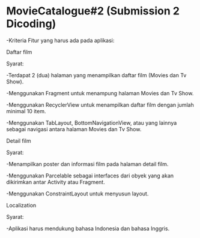 # MovieCatalogue#2 (Submission 2 Dicoding)

-Kriteria
Fitur yang harus ada pada aplikasi:


Daftar film

Syarat:

-Terdapat 2 (dua) halaman yang menampilkan daftar film (Movies dan Tv Show).

-Menggunakan Fragment untuk menampung halaman Movies dan Tv Show.

-Menggunakan RecyclerView untuk menampilkan daftar film dengan jumlah minimal 10 item.

-Menggunakan TabLayout, BottomNavigationView, atau yang lainnya sebagai navigasi antara halaman Movies dan Tv Show.



Detail film

Syarat:

-Menampilkan poster dan informasi film pada halaman detail film.

-Menggunakan Parcelable sebagai interfaces dari obyek yang akan dikirimkan antar Activity atau Fragment.

-Menggunakan ConstraintLayout untuk menyusun layout.



Localization

Syarat:

-Aplikasi harus mendukung bahasa Indonesia dan bahasa Inggris.
